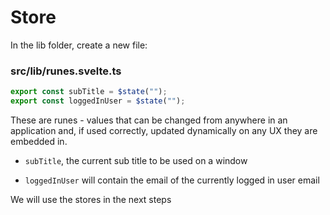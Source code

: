 # Store

In the lib folder, create a new file:

### src/lib/runes.svelte.ts

~~~typescript
export const subTitle = $state("");
export const loggedInUser = $state("");
~~~

These are runes - values that can be changed from anywhere in an application and, if used correctly, updated dynamically on any UX they are embedded in.

- `subTitle`, the current sub title to be used on a window

- `loggedInUser` will contain the email of the currently logged in user email

We will use the stores in the next steps

